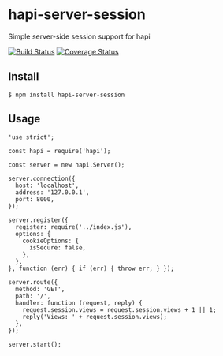 # hapi-server-session

Simple server-side session support for hapi

[![Build Status](https://travis-ci.org/btmorex/hapi-server-session.svg?branch=master)](https://travis-ci.org/btmorex/hapi-server-session) [![Coverage Status](https://coveralls.io/repos/btmorex/hapi-server-session/badge.svg?branch=master&service=github)](https://coveralls.io/github/btmorex/hapi-server-session?branch=master)

## Install

    $ npm install hapi-server-session

## Usage

    'use strict';

    const hapi = require('hapi');

    const server = new hapi.Server();

    server.connection({
      host: 'localhost',
      address: '127.0.0.1',
      port: 8000,
    });

    server.register({
      register: require('../index.js'),
      options: {
        cookieOptions: {
          isSecure: false,
        },
      },
    }, function (err) { if (err) { throw err; } });

    server.route({
      method: 'GET',
      path: '/',
      handler: function (request, reply) {
        request.session.views = request.session.views + 1 || 1;
        reply('Views: ' + request.session.views);
      },
    });

    server.start();
